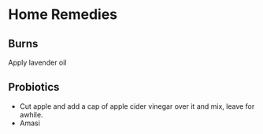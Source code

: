 # Home Remedies

## Burns

Apply lavender oil

## Probiotics

- Cut apple and add a cap of apple cider vinegar over it and mix, leave for awhile.
- Amasi
